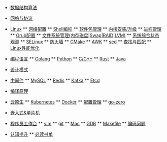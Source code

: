 * [数据结构算法](/datastruct/)

* [网络与协议](/network-protocol/)

* [Linux](/)
** [网络配置](/linux/network.md)
** [Shell编程](/linux/shell.md)
** [软件包管理](/linux/soft-install.md)
** [内核安装/升级](/linux/kernel-update.md)
** [进程管理](/linux/proccesser.md)
** [Grub配置](/linux/grub.md)
** [文件系统管理(内存磁盘|Swap|RAID|LVM)](/linux/free-disk.md)
** [系统综合状态观测](/linux/zonghe-monitor.md)
** [SELinux](/linux/selinux.md)
** [防火墙](/linux/firewall.md)
** [CMake](/linux/cmake-install.md)
** [AWK](/linux/awk.md)
** [sed](/linux/sed.md)
** [查找与匹配](/linux/grep-find.md)
** [Linux性能优化](/linux/performance/)

* [编程语言](/)
** [Golang](/programing-language/golang/)
** [Python](/programing-language/python/)
** [C/C++](/programing-language/c-plus-plus/)
** [Rust](/programing-language/rust/)
** [Java](/programing-language/java/)

* [设计模式](/design-pattern/)


* [中间件](/)
** [MySQL](/middleware/mysql/)
** [Redis](/middleware/redis/)
** [Kafka](/middleware/kafka/)
** [Etcd](middleware/etcd/)

* [编译原理](/compilers/)

* [云原生](/)
** [Kubernetes](/cloud-native/kubernetes/)
** [Docker](/cloud-native/docker/)
** [配置管理](/cloud-native/conf/)
** [go-zero](/cloud-native/go-zero/)

* [嵌入式&单片机](/embedded/)

* [程序员工作台](/)
** [vim](/work-desktop/vim/)
** [git](/work-desktop/git/)
** [Mac](/work-desktop/mac/)
** [GDB](/work-desktop/gdb/)
** [Makefile](https://mp.weixin.qq.com/s/wqJubLeRwZhTkNsGM6DbIA)
** [编码问题](/work-desktop/code/)


* [认知提升](/)
** [必读书单](/cognition/book-list.md)
